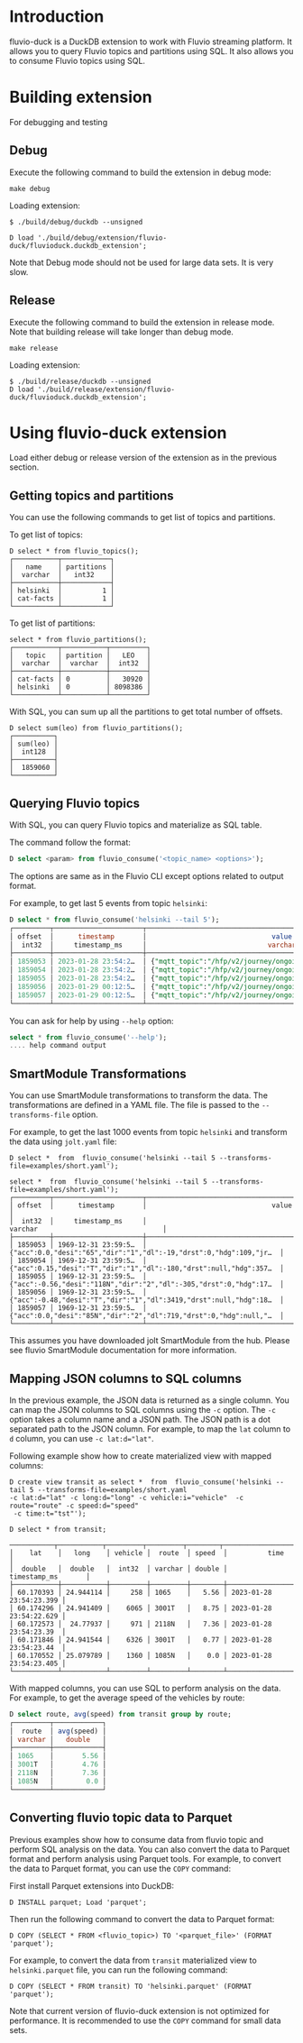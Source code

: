 # Introduction

fluvio-duck is a DuckDB extension to work with Fluvio streaming platform.  It allows you to query Fluvio topics and partitions using SQL.  It also allows you to consume Fluvio topics using SQL.

# Building extension

For debugging and testing
## Debug 

Execute the following command to build the extension in debug mode:
```
make debug
```

Loading extension:

```
$ ./build/debug/duckdb --unsigned

D load './build/debug/extension/fluvio-duck/fluvioduck.duckdb_extension';
```

Note that Debug mode should not be used for large data sets. It is very slow.

## Release

Execute the following command to build the extension in release mode.  Note that building release will take longer than debug mode.

```
make release
```

Loading extension:

```
$ ./build/release/duckdb --unsigned
D load './build/release/extension/fluvio-duck/fluvioduck.duckdb_extension';
```

# Using fluvio-duck extension

Load either debug or release version of the extension as in the previous section.


## Getting topics and partitions

You can use the following commands to get list of topics and partitions.

To get list of topics:
```
D select * from fluvio_topics();
┌───────────┬────────────┐
│   name    │ partitions │
│  varchar  │   int32    │
├───────────┼────────────┤
│ helsinki  │          1 │
│ cat-facts │          1 │
└───────────┴────────────┘
```

To get list of partitions:
```
select * from fluvio_partitions();
┌───────────┬───────────┬─────────┐
│   topic   │ partition │   LEO   │
│  varchar  │  varchar  │  int32  │
├───────────┼───────────┼─────────┤
│ cat-facts │ 0         │   30920 │
│ helsinki  │ 0         │ 8098386 │
└───────────┴───────────┴─────────┘
```

With SQL, you can sum up all the partitions to get total number of offsets.

```
D select sum(leo) from fluvio_partitions();
┌──────────┐
│ sum(leo) │
│  int128  │
├──────────┤
│  1859060 │
└──────────┘
```

## Querying Fluvio topics

With SQL, you can query Fluvio topics and materialize as SQL table.

The command follow the format:

```sql
D select <param> from fluvio_consume('<topic_name> <options>');
```

The options are same as in the Fluvio CLI except options related to output format. 

For example, to get last 5 events from topic `helsinki`:

```sql
D select * from fluvio_consume('helsinki --tail 5');
┌─────────┬──────────────────────┬────────────────────────────────────────────────────────────────────┐
│ offset  │      timestamp       │                               value                                │
│  int32  │     timestamp_ms     │                              varchar                               │
├─────────┼──────────────────────┼────────────────────────────────────────────────────────────────────┤
│ 1859053 │ 2023-01-28 23:54:2…  │ {"mqtt_topic":"/hfp/v2/journey/ongoing/vp/bus/0018/00258/1065/1/…  │
│ 1859054 │ 2023-01-28 23:54:2…  │ {"mqtt_topic":"/hfp/v2/journey/ongoing/vp/train/0090/06065/3001T…  │
│ 1859055 │ 2023-01-28 23:54:2…  │ {"mqtt_topic":"/hfp/v2/journey/ongoing/vp/bus/0022/00971/2118N/2…  │
│ 1859056 │ 2023-01-29 00:12:5…  │ {"mqtt_topic":"/hfp/v2/journey/ongoing/vp/train/0090/06326/3001T…  │
│ 1859057 │ 2023-01-29 00:12:5…  │ {"mqtt_topic":"/hfp/v2/journey/ongoing/vp/bus/0022/01360/1085N/2…  │
└─────────┴──────────────────────┴────────────────────────────────────────────────────────────────────┘

```

You can ask for help by using `--help` option:

```sql
select * from fluvio_consume('--help');
.... help command output
```

## SmartModule Transformations

You can use SmartModule transformations to transform the data.  The transformations are defined in a YAML file.  The file is passed to the `--transforms-file` option.

For example, to get the last 1000 events from topic `helsinki` and transform the data using `jolt.yaml` file:
```
D select *  from  fluvio_consume('helsinki --tail 5 --transforms-file=examples/short.yaml');

select *  from  fluvio_consume('helsinki --tail 5 --transforms-file=examples/short.yaml');
┌─────────┬──────────────────────┬────────────────────────────────────────────────────────────────────┐
│ offset  │      timestamp       │                               value                                │
│  int32  │     timestamp_ms     │                              varchar                               │
├─────────┼──────────────────────┼────────────────────────────────────────────────────────────────────┤
│ 1859053 │ 1969-12-31 23:59:5…  │ {"acc":0.0,"desi":"65","dir":"1","dl":-19,"drst":0,"hdg":109,"jr…  │
│ 1859054 │ 1969-12-31 23:59:5…  │ {"acc":0.15,"desi":"T","dir":"1","dl":-180,"drst":null,"hdg":357…  │
│ 1859055 │ 1969-12-31 23:59:5…  │ {"acc":-0.56,"desi":"118N","dir":"2","dl":-305,"drst":0,"hdg":17…  │
│ 1859056 │ 1969-12-31 23:59:5…  │ {"acc":-0.48,"desi":"T","dir":"1","dl":3419,"drst":null,"hdg":18…  │
│ 1859057 │ 1969-12-31 23:59:5…  │ {"acc":0.0,"desi":"85N","dir":"2","dl":719,"drst":0,"hdg":null,"…  │
└─────────┴──────────────────────┴────────────────────────────────────────────────────────────────────┘

```

This assumes you have downloaded jolt SmartModule from the hub.  Please see fluvio SmartModule documentation for more information.

## Mapping JSON columns to SQL columns

In the previous example, the JSON data is returned as a single column.  You can map the JSON columns to SQL columns using the `-c` option.  The `-c` option takes a column name and a JSON path.  The JSON path is a dot separated path to the JSON column.  For example, to map the `lat` column to `d` column, you can use `-c lat:d="lat"`.   

Following example show how to create materialized view with mapped columns:

```
D create view transit as select *  from  fluvio_consume('helsinki --tail 5 --transforms-file=examples/short.yaml
-c lat:d="lat" -c long:d="long" -c vehicle:i="vehicle"  -c route="route" -c speed:d="speed" 
 -c time:t="tst"');

D select * from transit;

───────────┬───────────┬─────────┬─────────┬────────┬─────────────────────────┐
│    lat    │   long    │ vehicle │  route  │ speed  │          time           │
│  double   │  double   │  int32  │ varchar │ double │      timestamp_ms       │
├───────────┼───────────┼─────────┼─────────┼────────┼─────────────────────────┤
│ 60.170393 │ 24.944114 │     258 │ 1065    │   5.56 │ 2023-01-28 23:54:23.399 │
│ 60.174296 │ 24.941409 │    6065 │ 3001T   │   8.75 │ 2023-01-28 23:54:22.629 │
│ 60.172573 │  24.77937 │     971 │ 2118N   │   7.36 │ 2023-01-28 23:54:23.39  │
│ 60.171846 │ 24.941544 │    6326 │ 3001T   │   0.77 │ 2023-01-28 23:54:23.44  │
│ 60.170552 │ 25.079789 │    1360 │ 1085N   │    0.0 │ 2023-01-28 23:54:23.405 │
└───────────┴───────────┴─────────┴─────────┴────────┴─────────────────────────┘

```

With mapped columns, you can use SQL to perform analysis on the data.  For example, to get the average speed of the vehicles by route:

```sql
D select route, avg(speed) from transit group by route;
┌─────────┬────────────┐
│  route  │ avg(speed) │
│ varchar │   double   │
├─────────┼────────────┤
│ 1065    │       5.56 │
│ 3001T   │       4.76 │
│ 2118N   │       7.36 │
│ 1085N   │        0.0 │
└─────────┴────────────┘
```

## Converting fluvio topic data to Parquet

Previous examples show how to consume data from fluvio topic and perform SQL analysis on the data.  You can also convert the data to Parquet format and perform analysis using Parquet tools.  For example, to convert the data to Parquet format, you can use the `COPY` command:

First install Parquet extensions into DuckDB:

```
D INSTALL parquet; Load 'parquet';
```

Then run the following command to convert the data to Parquet format:

```
D COPY (SELECT * FROM <fluvio_topic>) TO '<parquet_file>' (FORMAT 'parquet');
```
For example, to convert the data from `transit` materialized view to `helsinki.parquet` file, you can run the following command:

```
D COPY (SELECT * FROM transit) TO 'helsinki.parquet' (FORMAT 'parquet');
```

Note that current version of fluvio-duck extension is not optimized for performance.  It is recommended to use the `COPY` command for small data sets.